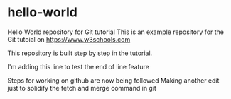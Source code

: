 # hello-world

Hello World repository for Git tutorial
This is an example repository for the Git tutoial on https://www.w3schools.com

This repository is built step by step in the tutorial.

I'm adding this line to test the end of line feature

Steps for working on github are now being followed
Making another edit just to solidify the fetch and merge command in git 
